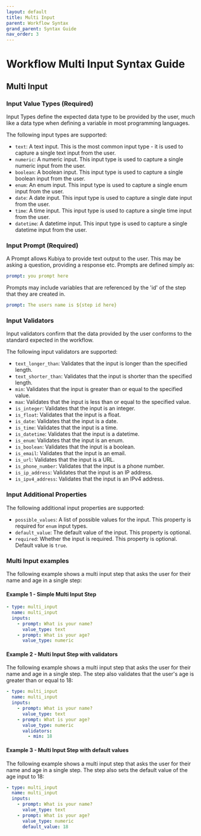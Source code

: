 ```yaml
---
layout: default
title: Multi Input
parent: Workflow Syntax
grand_parent: Syntax Guide
nav_order: 3
---
```

# Workflow Multi Input Syntax Guide

## Multi Input

### Input Value Types (Required)

Input Types define the expected data type to be provided by the user, much like a data type when defining a variable in most programming languages.

The following input types are supported:

* `text`: A text input. This is the most common input type - it is used to capture a single text input from the user.
* `numeric`: A numeric input. This input type is used to capture a single numeric input from the user.
* `boolean`: A boolean input. This input type is used to capture a single boolean input from the user.
* `enum`: An enum input. This input type is used to capture a single enum input from the user.
* `date`: A date input. This input type is used to capture a single date input from the user.
* `time`: A time input. This input type is used to capture a single time input from the user.
* `datetime`: A datetime input. This input type is used to capture a single datetime input from the user.

### Input Prompt (Required)

A Prompt allows Kubiya to provide text output to the user.  This may be asking a question, providing a response etc.  Prompts are defined simply as:

```yaml
prompt: you prompt here
```

Prompts may include variables that are referenced by the 'id' of the step that they are created in.  

```yaml
prompt: The users name is ${step id here}
```

### Input Validators

Input validators confirm that the data provided by the user conforms to the standard expected in the workflow.

The following input validators are supported:

* `text_longer_than`: Validates that the input is longer than the specified length.
* `text_shorter_than`: Validates that the input is shorter than the specified length.
* `min`: Validates that the input is greater than or equal to the specified value.
* `max`: Validates that the input is less than or equal to the specified value.
* `is_integer`: Validates that the input is an integer.
* `is_float`: Validates that the input is a float.
* `is_date`: Validates that the input is a date.
* `is_time`: Validates that the input is a time.
* `is_datetime`: Validates that the input is a datetime.
* `is_enum`: Validates that the input is an enum.
* `is_boolean`: Validates that the input is a boolean.
* `is_email`: Validates that the input is an email.
* `is_url`: Validates that the input is a URL.
* `is_phone_number`: Validates that the input is a phone number.
* `is_ip_address`: Validates that the input is an IP address.
* `is_ipv4_address`: Validates that the input is an IPv4 address.

### Input Additional Properties

The following additional input properties are supported:

* `possible_values`: A list of possible values for the input. This property is required for `enum` input types.
* `default_value`: The default value of the input. This property is optional.
* `required`: Whether the input is required. This property is optional. Default value is `true`.

### Multi Input examples
The following example shows a multi input step that asks the user for their name and age in a single step:

#### Example 1 - Simple Multi Input Step
```yaml
- type: multi_input
  name: multi_input
  inputs:
    - prompt: What is your name?
      value_type: text
    - prompt: What is your age?
      value_type: numeric
```

#### Example 2 - Multi Input Step with validators

The following example shows a multi input step that asks the user for their name and age in a single step. The step also validates that the user's age is greater than or equal to 18:

```yaml
- type: multi_input
  name: multi_input
  inputs:
    - prompt: What is your name?
      value_type: text
    - prompt: What is your age?
      value_type: numeric
      validators:
        - min: 18
```


#### Example 3 - Multi Input Step with default values

The following example shows a multi input step that asks the user for their name and age in a single step. The step also sets the default value of the age input to 18:

```yaml
- type: multi_input
  name: multi_input
  inputs:
    - prompt: What is your name?
      value_type: text
    - prompt: What is your age?
      value_type: numeric
      default_value: 18
```